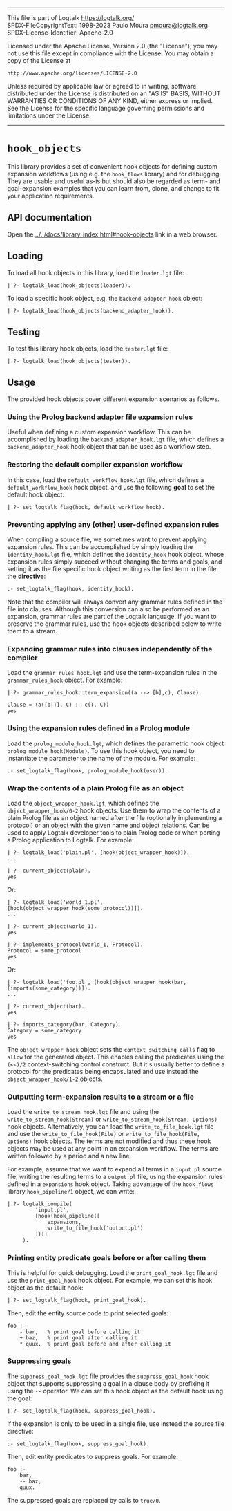 ________________________________________________________________________

This file is part of Logtalk <https://logtalk.org/>  
SPDX-FileCopyrightText: 1998-2023 Paulo Moura <pmoura@logtalk.org>  
SPDX-License-Identifier: Apache-2.0

Licensed under the Apache License, Version 2.0 (the "License");
you may not use this file except in compliance with the License.
You may obtain a copy of the License at

    http://www.apache.org/licenses/LICENSE-2.0

Unless required by applicable law or agreed to in writing, software
distributed under the License is distributed on an "AS IS" BASIS,
WITHOUT WARRANTIES OR CONDITIONS OF ANY KIND, either express or implied.
See the License for the specific language governing permissions and
limitations under the License.
________________________________________________________________________


`hook_objects`
==============

This library provides a set of convenient hook objects for defining custom
expansion workflows (using e.g. the `hook_flows` library) and for debugging.
They are usable and useful as-is but should also be regarded as term- and
goal-expansion examples that you can learn from, clone, and change to fit
your application requirements.


API documentation
-----------------

Open the [../../docs/library_index.html#hook-objects](../../docs/library_index.html#hook-objects)
link in a web browser.


Loading
-------

To load all hook objects in this library, load the `loader.lgt` file:

	| ?- logtalk_load(hook_objects(loader)).

To load a specific hook object, e.g. the `backend_adapter_hook` object:

	| ?- logtalk_load(hook_objects(backend_adapter_hook)).


Testing
-------

To test this library hook objects, load the `tester.lgt` file:

	| ?- logtalk_load(hook_objects(tester)).


Usage
-----

The provided hook objects cover different expansion scenarios as follows.

### Using the Prolog backend adapter file expansion rules

Useful when defining a custom expansion workflow. This can be accomplished
by loading the `backend_adapter_hook.lgt` file, which defines a `backend_adapter_hook`
hook object that can be used as a workflow step.

### Restoring the default compiler expansion workflow

In this case, load the `default_workflow_hook.lgt` file, which defines a
`default_workflow_hook` hook object, and use the following **goal** to set
the default hook object:

	| ?- set_logtalk_flag(hook, default_workflow_hook).

### Preventing applying any (other) user-defined expansion rules

When compiling a source file, we sometimes want to prevent applying expansion
rules. This can be accomplished by simply loading the `identity_hook.lgt` file,
which defines the `identity_hook` hook object, whose expansion rules simply
succeed without changing the terms and goals, and setting it as the file specific
hook object writing as the first term in the file the **directive**:

	:- set_logtalk_flag(hook, identity_hook).

Note that the compiler will always convert any grammar rules defined in the
file into clauses. Although this conversion can also be performed as an
expansion, grammar rules are part of the Logtalk language. If you want to
preserve the grammar rules, use the hook objects described below to write
them to a stream.

### Expanding grammar rules into clauses independently of the compiler

Load the `grammar_rules_hook.lgt` and use the term-expansion rules in the
`grammar_rules_hook` object. For example:

	| ?- grammar_rules_hook::term_expansion((a --> [b],c), Clause).

	Clause = (a([b|T], C) :- c(T, C))
	yes

### Using the expansion rules defined in a Prolog module

Load the `prolog_module_hook.lgt`, which defines the parametric hook
object `prolog_module_hook(Module)`. To use this hook object, you need to
instantiate the parameter to the name of the module. For example:

	:- set_logtalk_flag(hook, prolog_module_hook(user)).

### Wrap the contents of a plain Prolog file as an object

Load the `object_wrapper_hook.lgt`, which defines the `object_wrapper_hook/0-2`
hook objects. Use them to wrap the contents of a plain Prolog file as an
object named after the file (optionally implementing a protocol) or an object
with the given name and object relations. Can be used to apply Logtalk developer
tools to plain Prolog code or when porting a Prolog application to Logtalk. For
example:

	| ?- logtalk_load('plain.pl', [hook(object_wrapper_hook)]).
	...

	| ?- current_object(plain).
	yes

Or:

	| ?- logtalk_load('world_1.pl', [hook(object_wrapper_hook(some_protocol))]).
	...

	| ?- current_object(world_1).
	yes

	| ?- implements_protocol(world_1, Protocol).
	Protocol = some_protocol
	yes

Or:

	| ?- logtalk_load('foo.pl', [hook(object_wrapper_hook(bar,[imports(some_category))]).
	...

	| ?- current_object(bar).
	yes

	| ?- imports_category(bar, Category).
	Category = some_category
	yes

The `object_wrapper_hook` object sets the `context_switching_calls` flag to
`allow` for the generated object. This enables calling the predicates using
the `(<<)/2` context-switching control construct. But it's usually better to
define a protocol for the predicates being encapsulated and use instead the
`object_wrapper_hook/1-2` objects.

### Outputting term-expansion results to a stream or a file

Load the `write_to_stream_hook.lgt` file and using the `write_to_stream_hook(Stream)`
or `write_to_stream_hook(Stream, Options)` hook objects. Alternatively, you can
load the `write_to_file_hook.lgt` file and use the `write_to_file_hook(File)`
or `write_to_file_hook(File, Options)` hook objects. The terms are not
modified and thus these hook objects may be used at any point in an expansion
workflow. The terms are written followed by a period and a new line.

For example, assume that we want to expand all terms in a `input.pl` source
file, writing the resulting terms to a `output.pl` file, using the expansion
rules defined in a `expansions` hook object. Taking advantage of the `hook_flows`
library `hook_pipeline/1` object, we can write:

	| ?- logtalk_compile(
	         'input.pl',
	         [hook(hook_pipeline([
	             expansions,
	             write_to_file_hook('output.pl')
	         ]))]
	     ).

### Printing entity predicate goals before or after calling them

This is helpful for quick debugging. Load the `print_goal_hook.lgt` file and
use the `print_goal_hook` hook object. For example, we can set this hook
object as the default hook:

	| ?- set_logtalk_flag(hook, print_goal_hook).

Then, edit the entity source code to print selected goals:

	foo :-
		- bar,   % print goal before calling it
		+ baz,   % print goal after calling it
		* quux.  % print goal before and after calling it

### Suppressing goals

The `suppress_goal_hook.lgt` file provides the `suppress_goal_hook` hook
object that supports suppressing a goal in a clause body by prefixing it
using the `--` operator. We can set this hook object as the default hook
using the goal:

	| ?- set_logtalk_flag(hook, suppress_goal_hook).

If the expansion is only to be used in a single file, use instead the
source file directive:

	:- set_logtalk_flag(hook, suppress_goal_hook).

Then, edit entity predicates to suppress goals. For example:

	foo :-
		bar,
		-- baz,
		quux.

The suppressed goals are replaced by calls to `true/0`.

